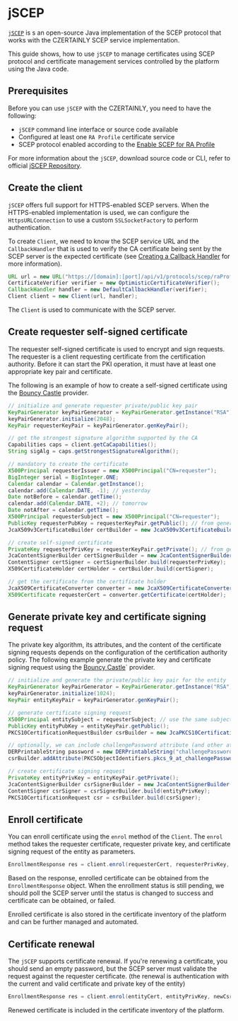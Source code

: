 # jSCEP

[`jSCEP`](https://github.com/jscep/jscep) is s an open-source Java implementation of the SCEP protocol that works with the CZERTAINLY SCEP service implementation.

This guide shows, how to use `jSCEP` to manage certificates using SCEP protocol and certificate management services controlled by the platform using the Java code.

## Prerequisites

Before you can use `jSCEP` with the CZERTAINLY, you need to have the following:
- `jSCEP` command line interface or source code available
- Configured at least one `RA Profile` certificate service
- SCEP protocol enabled according to the [Enable SCEP for RA Profile](./enable-scep-ra-profile)

For more information about the `jSCEP`, download source code or CLI, refer to official [jSCEP Repository](https://github.com/jscep/jscep).

## Create the client

`jSCEP` offers full support for HTTPS-enabled SCEP servers. When the HTTPS-enabled implementation is used, we can configure the `HttpsURLConnection` to use a custom `SSLSocketFactory` to perform authentication.

To create `Client`, we need to know the SCEP service URL and the `CallbackHandler` that is used to verify the CA certificate being sent by the SCEP server is the expected certificate (see [Creating a Callback Handler](https://github.com/jscep/jscep#creating-a-callback-handler) for more information).

```java
URL url = new URL("https://[domain]:[port]/api/v1/protocols/scep/raProfile/czertainly/pkiclient.exe");
CertificateVerifier verifier = new OptimisticCertificateVerifier();
CallbackHandler handler = new DefaultCallbackHandler(verifier);
Client client = new Client(url, handler);
```

The `Client` is used to communicate with the SCEP server.

## Create requester self-signed certificate

The requester self-signed certificate is used to encrypt and sign requests. The requester is a client requesting certificate from the certification authority. Before it can start the PKI operation, it must have at least one appropriate key pair and certificate.

The following is an example of how to create a self-signed certificate using the [Bouncy Castle](https://www.bouncycastle.org/) provider.

```java
// initialize and generate requester private/public key pair
KeyPairGenerator keyPairGenerator = KeyPairGenerator.getInstance("RSA");
keyPairGenerator.initialize(2048);
KeyPair requesterKeyPair = keyPairGenerator.genKeyPair();

// get the strongest signature algorithm supported by the CA
Capabilities caps = client.getCaCapabilities();
String sigAlg = caps.getStrongestSignatureAlgorithm();

// mandatory to create the certificate
X500Principal requesterIssuer = new X500Principal("CN=requester");
BigInteger serial = BigInteger.ONE;
Calendar calendar = Calendar.getInstance();
calendar.add(Calendar.DATE, -1); // yesterday
Date notBefore = calendar.getTime();
calendar.add(Calendar.DATE, +2); // tomorrow
Date notAfter = calendar.getTime();
X500Principal requesterSubject = new X500Principal("CN=requester");
PublicKey requesterPubKey = requesterKeyPair.getPublic(); // from generated key pair
JcaX509v3CertificateBuilder certBuilder = new JcaX509v3CertificateBuilder(requesterIssuer, serial, notBefore, notAfter, requesterSubject, requesterPubKey);

// create self-signed certificate
PrivateKey requesterPrivKey = requesterKeyPair.getPrivate(); // from generated key pair
JcaContentSignerBuilder certSignerBuilder = new JcaContentSignerBuilder(sigAlg); // from above
ContentSigner certSigner = certSignerBuilder.build(requesterPrivKey);
X509CertificateHolder certHolder = certBuilder.build(certSigner);

// get the certificate from the certificate holder
JcaX509CertificateConverter converter = new JcaX509CertificateConverter();
X509Certificate requesterCert = converter.getCertificate(certHolder);
```

## Generate private key and certificate signing request

The private key algorithm, its attributes, and the content of the certificate signing requests depends on the configuration of the certification authority policy. The following example generate the private key and certificate signing request using the [Bouncy Castle](https://www.bouncycastle.org/)` provider.

```java
// initialize and generate the private/public key pair for the entity
KeyPairGenerator keyPairGenerator = KeyPairGenerator.getInstance("RSA");
keyPairGenerator.initialize(1024);
KeyPair entityKeyPair = keyPairGenerator.genKeyPair();

// generate certificate signing request
X500Principal entitySubject = requesterSubject; // use the same subject as the self-signed certificate
PublicKey entityPubKey = entityKeyPair.getPublic();
PKCS10CertificationRequestBuilder csrBuilder = new JcaPKCS10CertificationRequestBuilder(entitySubject, entityPubKey);

// optionally, we can include challengePassword attribute (and other attributes if necessary)
DERPrintableString password = new DERPrintableString("challengePassword");
csrBuilder.addAttribute(PKCSObjectIdentifiers.pkcs_9_at_challengePassword, password);

// create certificate signing request
PrivateKey entityPrivKey = entityKeyPair.getPrivate();
JcaContentSignerBuilder csrSignerBuilder = new JcaContentSignerBuilder(sigAlg);
ContentSigner csrSigner = csrSignerBuilder.build(entityPrivKey);
PKCS10CertificationRequest csr = csrBuilder.build(csrSigner); 
```

## Enroll certificate

You can enroll certificate using the `enrol` method of the `Client`. The `enrol` method takes the requester certificate, requester private key, and certificate signing request of the entity as parameters.

```java
EnrollmentResponse res = client.enrol(requesterCert, requesterPrivKey, csr);
```

Based on the response, enrolled certificate can be obtained from the `EnrollmentResponse` object. When the enrollment status is still pending, we should poll the SCEP server until the status is changed to success and certificate can be obtained, or failed.

Enrolled certificate is also stored in the certificate inventory of the platform and can be further managed and automated.

## Certificate renewal

The `jSCEP` supports certificate renewal. If you're renewing a certificate, you should send an empty password, but the SCEP server must validate the request against the requester certificate. (the renewal is authentication with the current and valid certificate and private key of the entity)

```java
EnrollmentResponse res = client.enrol(entityCert, entityPrivKey, newCsr);
```

Renewed certificate is included in the certificate inventory of the platform.
